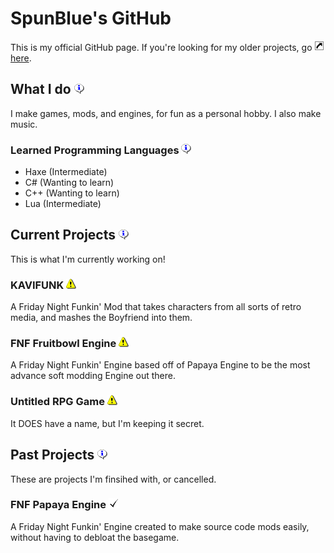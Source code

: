 # SpunBlue's GitHub
This is my official GitHub page. If you're looking for my older projects, go <img src="icons/Shortcut.png" alt="Shortcut" width="16" height="16">[here](https://github.com/orgs/SpunBlue-Archive/repositories).

## What I do <img src="icons/Info.png" alt="Info" width="16" height="16">
I make games, mods, and engines, for fun as a personal hobby. I also make music.

### Learned Programming Languages <img src="icons/Info.png" alt="Info" width="16" height="16">
- Haxe (Intermediate)
- C# (Wanting to learn)
- C++ (Wanting to learn)
- Lua (Intermediate)

## Current Projects <img src="icons/Info.png" alt="Info" width="16" height="16">
This is what I'm currently working on!

### KAVIFUNK <img src="icons/Warning.png" alt="Unfinished" width="16" height="16">
A Friday Night Funkin' Mod that takes characters from all sorts of retro media, and mashes the Boyfriend into them.

### FNF Fruitbowl Engine <img src="icons/Warning.png" alt="Unfinished" width="16" height="16">
A Friday Night Funkin' Engine based off of Papaya Engine to be the most advance soft modding Engine out there.

### Untitled RPG Game <img src="icons/Warning.png" alt="Unfinished" width="16" height="16">
It DOES have a name, but I'm keeping it secret.

## Past Projects <img src="icons/Info.png" alt="Info" width="16" height="16">
These are projects I'm finsihed with, or cancelled.

### FNF Papaya Engine <img src="icons/Checkmark.png" alt="Finished" width="16" height="16">
A Friday Night Funkin' Engine created to make source code mods easily, without having to debloat the basegame.

